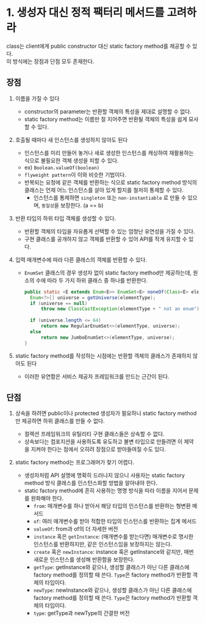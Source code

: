 # 1. 생성자 대신 정적 팩터리 메서드를 고려하라

class는 client에게 public constructor 대신 static factory method를 제공할 수 있다.  
이 방식에는 장점과 단점 모두 존재한다.

## 장점

1. 이름을 가질 수 있다
    - constructor의 parameter는 반환할 객체의 특성을 제대로 설명할 수 없다.
    - static factory method는 이름만 잘 지어주면 반환될 객체의 특성을 쉽게 묘사할 수 있다.

2. 호출될 때마다 새 인스턴스를 생성하지 않아도 된다
    - 인스턴스를 미리 만들어 놓거나 새로 생성한 인스턴스를 캐싱하여 재활용하는 식으로 불필요한 객체 생성을 피할 수 있다.
    - ex) `Boolean.valueOf(boolean)`
    - `flyweight pattern`이 이와 비슷한 기법이다.
    - 반복되는 요청에 같은 객체를 반환하는 식으로 static factory method 방식의 클래스는 언제 어느 인스턴스를 살아 있게 할지를 철저히 통제할 수 있다.
        - 인스턴스를 통제하면 `singleton` 또는 `non-instantiable` 로 만들 수 있으며, `동일성`을 보장한다. (a == b)

3. 반환 타입의 하위 타입 객체를 생성할 수 있다.
    - 반환할 객체의 타입을 자유롭게 선택할 수 있는 엄청난 유연성을 가질 수 있다.
    - 구현 클래스를 공개하지 않고 객체를 반환할 수 있어 API를 작게 유지할 수 있다.

4. 입력 매개변수에 따라 다른 클래스의 객체를 반환할 수 있다.
    - `EnumSet` 클래스의 경우 생성자 없이 static factory method만 제공하는데, 원소의 수에 따라 두 가지 하위 클래스 중 하나를 반환한다.
      ```java
      public static <E extends Enum<E>> EnumSet<E> noneOf(Class<E> elementType) {
        Enum<?>[] universe = getUniverse(elementType);
        if (universe == null)
            throw new ClassCastException(elementType + " not an enum");
       
        if (universe.length <= 64)
            return new RegularEnumSet<>(elementType, universe);
        else
            return new JumboEnumSet<>(elementType, universe);
      }
      ```

5. static factory method를 작성하는 시점에는 반환할 객체의 클래스가 존재하지 않아도 된다
    - 이러한 유연함은 서비스 제공자 프레임워크를 만드는 근간이 된다.

## 단점

1. 상속을 하려면 public이나 protected 생성자가 필요하니 static factory method만 제공하면 하위 클래스를 만들 수 없다.
    - 컬렉션 프레임워크의 유틸리티 구현 클래스들은 상속할 수 없다.
    - 상속보다는 컴포지션을 사용하도록 유도하고 불변 타입으로 만들려면 이 제약을 지켜야 한다는 점에서 오히려 장점으로 받아들여질 수도 있다.

2. static factory method는 프로그래머가 찾기 어렵다.
    - 생성자처럼 API 설명에 명확히 드러나지 않으니 사용자는 static factory method 방식 클래스를 인스턴스화할 방법을 알아내야 한다.
    - static factory method에 흔히 사용하는 명명 방식을 따라 이름을 지어서 문제를 완화해야 한다.
        - `from`: 매개변수를 하나 받아서 해당 타입의 인스턴스를 반환하는 형변환 메서드
        - `of`: 여러 매개변수를 받아 적합한 타입의 인스턴스를 반환하는 집계 메서드
        - `valueOf`: from과 of의 더 자세한 버전
        - `instance` 혹은 `getInstance`: (매개변수를 받는다면) 매개변수로 명시한 인스턴스를 반환하지만, 같은 인스턴스임을 보장하지는 않는다.
        - `create` 혹은 `newInstance`: instance 혹은 getInstance와 같지만, 매번 새로운 인스턴스를 생성해 반환함을 보장한다.
        - `getType`: getInstance와 같으나, 생성할 클래스가 아닌 다른 클래스에 factory method를 정의할 때 쓴다. `Type`은 factory method가 반환할 객체의
          타입이다.
        - `newType`: newInstance와 같으나, 생성할 클래스가 아닌 다른 클래스에 factory method를 정의할 때 쓴다. `Type`은 factory method가 반환할 객체의
          타입이다.
        - `type`: getType과 newType의 간결한 버전